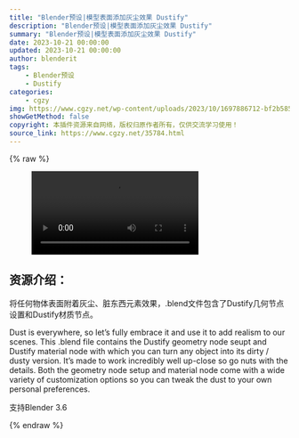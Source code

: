 ```yaml
---
title: "Blender预设|模型表面添加灰尘效果 Dustify"
description: "Blender预设|模型表面添加灰尘效果 Dustify"
summary: "Blender预设|模型表面添加灰尘效果 Dustify"
date: 2023-10-21 00:00:00
updated: 2023-10-21 00:00:00
author: blenderit
tags: 
    - Blender预设
    - Dustify
categories:
    - cgzy
img: https://www.cgzy.net/wp-content/uploads/2023/10/1697886712-bf2b585aaeb7a04.webp
showGetMethod: false
copyright: 本插件资源来自网络，版权归原作者所有，仅供交流学习使用！
source_link: https://www.cgzy.net/35784.html
---
```


{% raw %}
<figure class="wp-block-video aligncenter"><video controls src="http://cloud.video.taobao.com/play/u/null/p/1/e/6/t/1/433168687639.mp4"></video></figure><div class="wp-block-pandastudio-title"><div class="title_style_01"><h2 id="h2-0">资源介绍：</h2></div></div><p class="is-style-text-indent-2em">将任何物体表面附着灰尘、脏东西元素效果，.blend文件包含了Dustify几何节点设置和Dustify材质节点。</p><p>Dust is everywhere, so let’s fully embrace it and use it to add realism to our scenes. This .blend file contains the Dustify geometry node seupt and Dustify material node with which you can turn any object into its dirty / dusty version. It’s made to work incredibly well up-close so go nuts with the details. Both the geometry node setup and material node come with a wide variety of customization options so you can tweak the dust to your own personal preferences.</p><div class="wp-block-pandastudio-tips"><div class="tip success "><p>支持Blender 3.6</p>
</div></div>
<div style="display: none">cgzy</div>
{% endraw %}
